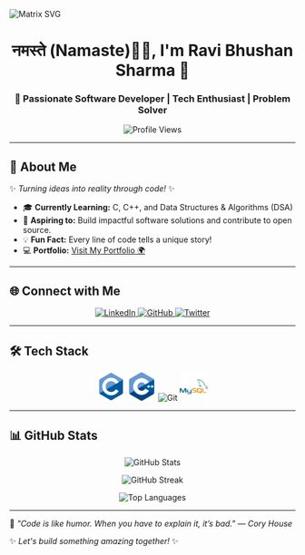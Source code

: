 ![Matrix SVG](https://raw.githubusercontent.com/rodrigograca31/rodrigograca31/master/matrix.svg) 

<h1 align="center"> नमस्ते (Namaste)🙏🏻, I'm Ravi Bhushan Sharma 👋</h1>
<h3 align="center">🚀 Passionate Software Developer | Tech Enthusiast | Problem Solver</h3>

<p align="center">
  <img src="https://komarev.com/ghpvc/?username=techiers&label=Profile%20Views&color=0e75b6&style=flat" alt="Profile Views" />
</p>

---

## 🚀 About Me
✨ *Turning ideas into reality through code!* ✨  

- 🎓 **Currently Learning:** C, C++, and Data Structures & Algorithms (DSA)  
- 🎯 **Aspiring to:** Build impactful software solutions and contribute to open source.  
- 💡 **Fun Fact:** Every line of code tells a unique story!  
- 💻 **Portfolio:** [Visit My Portfolio 🌍](https://techiers.github.io/Ravi-Portfolio/)  

---

## 🌐 Connect with Me

<p align="center">
  <a href="https://linkedin.com/in/techiers" target="_blank">
    <img src="https://img.shields.io/badge/LinkedIn-0077B5?style=for-the-badge&logo=linkedin&logoColor=white" alt="LinkedIn" />
  </a>
  <a href="https://github.com/techiers" target="_blank">
    <img src="https://img.shields.io/badge/GitHub-181717?style=for-the-badge&logo=github&logoColor=white" alt="GitHub" />
  </a>
  <a href="https://twitter.com/" target="_blank">
    <img src="https://img.shields.io/badge/Twitter-1DA1F2?style=for-the-badge&logo=twitter&logoColor=white" alt="Twitter" />
  </a>
</p>

---

## 🛠 Tech Stack

<p align="center">
  <img src="https://raw.githubusercontent.com/devicons/devicon/master/icons/c/c-original.svg" alt="C" width="50" height="50"/>
  <img src="https://raw.githubusercontent.com/devicons/devicon/master/icons/cplusplus/cplusplus-original.svg" alt="C++" width="50" height="50"/>
  <img src="https://www.vectorlogo.zone/logos/git-scm/git-scm-icon.svg" alt="Git" width="50" height="50"/>
  <img src="https://raw.githubusercontent.com/devicons/devicon/master/icons/mysql/mysql-original-wordmark.svg" alt="MySQL" width="50" height="50"/>
</p>

---

## 📊 GitHub Stats  

<p align="center">
  <img src="https://github-readme-stats.vercel.app/api?username=techiers&show_icons=true&theme=tokyonight&locale=en" alt="GitHub Stats" />
</p>

<p align="center">
  <img src="https://github-readme-streak-stats.herokuapp.com/?user=techiers&theme=tokyonight" alt="GitHub Streak" />
</p>

<p align="center">
  <img src="https://github-readme-stats.vercel.app/api/top-langs?username=techiers&show_icons=true&theme=tokyonight&locale=en&layout=compact" alt="Top Languages" />
</p>

---

🎯 *"Code is like humor. When you have to explain it, it’s bad." — Cory House*  

✨ *Let's build something amazing together!* ✨  

